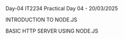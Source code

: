 Day-04 IT2234 Practical Day 04 - 20/03/2025

INTRODUCTION TO NODE.JS

BASIC HTTP SERVER USING NODE.JS
